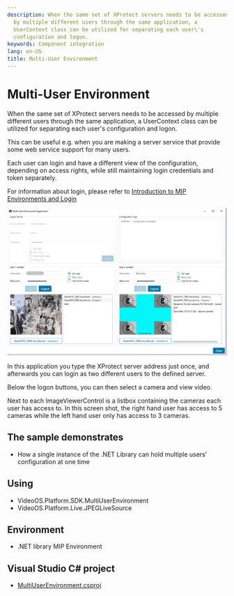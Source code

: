 ```yaml
---
description: When the same set of XProtect servers needs to be accessed
  by multiple different users through the same application, a
  UserContext class can be utilized for separating each user\'s
  configuration and logon.
keywords: Component integration
lang: en-US
title: Multi-User Environment
---
```


# Multi-User Environment

When the same set of XProtect servers needs to be accessed by multiple
different users through the same application, a UserContext class can be
utilized for separating each user\'s configuration and logon.

This can be useful e.g. when you are making a server service that
provide some web service support for many users.

Each user can login and have a different view of the configuration,
depending on access rights, while still maintaining login credentials
and token separately.

For information about login, please refer to <a href="https://doc.developer.milestonesys.com/html/index.html?base=gettingstarted/gettingstarted/intro_environments_login.html&tree=tree_4.html" target="_blank">Introduction to MIP Environments and Login</a>

![](MultiUserEnvironment1.png)

In this application you type the XProtect server address just once, and
afterwards you can login as two different users to the defined server.

Below the logon buttons, you can then select a camera and view video.

Next to each ImageViewerControl is a listbox containing the cameras each
user has access to. In this screen shot, the right hand user has access
to 5 cameras while the left hand user only has access to 3 cameras.

## The sample demonstrates

- How a single instance of the .NET Library can hold multiple users\'
  configuration at one time

## Using

- VideoOS.Platform.SDK.MultiUserEnvironment
- VideoOS.Platform.Live.JPEGLiveSource

## Environment

- .NET library MIP Environment

## Visual Studio C\# project

- [MultiUserEnvironment.csproj](javascript:clone('https://github.com/milestonesys/mipsdk-samples-component','src/ComponentSamples.sln');)
